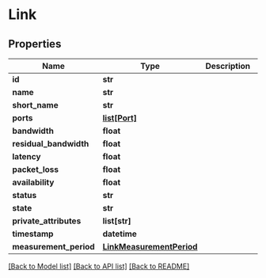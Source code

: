# Link

## Properties
Name | Type | Description | Notes
------------ | ------------- | ------------- | -------------
**id** | **str** |  | 
**name** | **str** |  | 
**short_name** | **str** |  | [optional] 
**ports** | [**list[Port]**](Port.md) |  | 
**bandwidth** | **float** |  | [optional] 
**residual_bandwidth** | **float** |  | [optional] 
**latency** | **float** |  | [optional] 
**packet_loss** | **float** |  | [optional] 
**availability** | **float** |  | [optional] 
**status** | **str** |  | [optional] 
**state** | **str** |  | [optional] 
**private_attributes** | **list[str]** |  | [optional] 
**timestamp** | **datetime** |  | [optional] 
**measurement_period** | [**LinkMeasurementPeriod**](LinkMeasurementPeriod.md) |  | [optional] 

[[Back to Model list]](../README.md#documentation-for-models) [[Back to API list]](../README.md#documentation-for-api-endpoints) [[Back to README]](../README.md)

